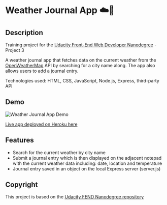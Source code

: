 # Weather Journal App :cloud::orange_book:

## Description
Training project for the [Udacity Front-End Web Developer Nanodegree](https://www.udacity.com/course/front-end-web-developer-nanodegree--nd0011) - Project 3

A weather journal app that fetches data on the current weather from the [OpenWeatherMap](https://openweathermap.org/) API by searching for a city name along. The app also allows users to add a journal entry.

Technologies used: HTML, CSS, JavaScript, Node.js, Express, third-party API

## Demo
![Weather Journal App Demo](public/img/demo.gif)

[Live app deployed on Heroku here](https://my-weather-journal.herokuapp.com/)

## Features
* Search for the current weather by city name
* Submit a journal entry which is then displayed on the adjacent notepad with the current weather data including: date, location and temperature
* Journal entry saved in an object on the local Express server (server.js)

## Copyright
This project is based on the [Udacity FEND Nanodegree repository](https://github.com/udacity/fend/tree/refresh-2019)
